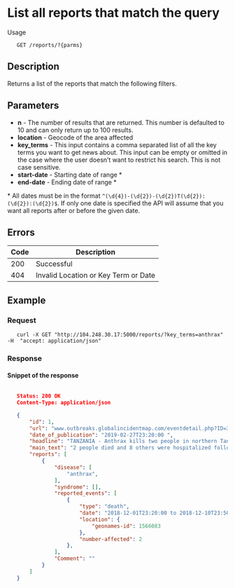 # List all reports that match the query

Usage
```
   GET /reports/?{parms}
```
## Description
Returns a list of the reports that match the following filters. 

## Parameters
- **n** - The number of results that are returned. This number is defaulted to 10 and can only return up to 100 results.
- **location** - Geocode of the area affected
- **key_terms** - This input contains a comma separated list of all the key terms you want to get news about.
This input can be empty or omitted in the case where the user doesn’t want to restrict his search. This is not case sensitive.
- **start-date** - Starting date of range *
- **end-date** - Ending date of range *

\* All dates must be in the format `^(\d{4})-(\d{2})-(\d{2})T(\d{2}):(\d{2}):(\d{2})$`. If only one date is specified the API will assume that you want all reports after or before the given date. 

## Errors

| Code | Description |
| ---- | ---------- |
| 200  | Successful |
| 404 | Invalid Location or Key Term or Date |

## Example

### Request
```
   curl -X GET "http://104.248.30.17:5000/reports/?key_terms=anthrax" -H  "accept: application/json"
```
### Response
#### Snippet of the response ####
```JSON

   Status: 200 OK
   Content-Type: application/json

   {
       "id": 1,
       "url": "www.outbreaks.globalincidentmap.com/eventdetail.php?ID=31146",
       "date_of_publication": "2019-02-27T23:20:00 ",
       "headline": "TANZANIA - Anthrax kills two people in northern Tanzania",
       "main_text": "2 people died and 8 others were hospitalized following an anthrax outbreak...",
       "reports": [
           {
               "disease": [
                   "anthrax",
               ],
               "syndrome": [],
               "reported_events": [
                   {
                       "type": "death",
                       "date": "2018-12-01T23:20:00 to 2018-12-10T23:50:00",
                       "location": {
                           "geonames-id": 1566083
                       },
                       "number-affected": 2
                   },
               ],
               "Comment": ""
           }
       ]
   }
```
